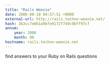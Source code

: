 ```yaml
---
title: "Rails Weenie"
date: 2006-08-10 04:57:51 +0000
external-url: http://rails.techno-weenie.net/
hash: 3b3cc7e8b1a9bfe9172f749c9bff97cf
annum:
    year: 2006
    month: 08
hostname: rails.techno-weenie.net
---
```


find answers to your Ruby on Rails questions

